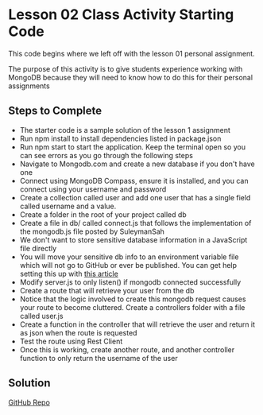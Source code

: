 # Lesson 02 Class Activity Starting Code

This code begins where we left off with the lesson 01 personal assignment.

The purpose of this activity is to give students experience working with MongoDB because they will need to know how to do this for their personal assignments

## Steps to Complete

- The starter code is a sample solution of the lesson 1 assignment
- Run npm install to install dependencies listed in package.json
- Run npm start to start the application. Keep the terminal open so you can see errors as you go through the following steps
- Navigate to Mongodb.com and create a new database if you don't have one
- Connect using MongoDB Compass, ensure it is installed, and you can connect using your username and password
- Create a collection called user and add one user that has a single field called username and a value.
- Create a folder in the root of your project called db
- Create a file in db/ called connect.js that follows the implementation of the mongodb.js file posted by SuleymanSah
- We don't want to store sensitive database information in a JavaScript file directly
- You will move your sensitive db info to an environment variable file which will not go to GitHub or ever be published. You can get help setting this up with [this article](https://medium.com/@Hybeecodes/using-environment-variables-in-your-node-project-66f284cd9fe6)
- Modify server.js to only listen() if mongodb connected successfully
- Create a route that will retrieve your user from the db
- Notice that the logic involved to create this mongodb request causes your route to become cluttered. Create a controllers folder with a file called user.js
- Create a function in the controller that will retrieve the user and return it as json when the route is requested
- Test the route using Rest Client
- Once this is working, create another route, and another controller function to only return the username of the user

## Solution

[GitHub Repo](https://github.com/byui-cse/cse341-code-student/tree/L02-class-complete)
